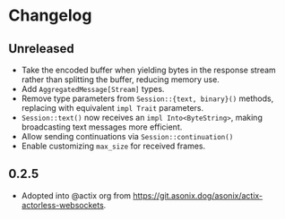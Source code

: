 # Changelog

## Unreleased

- Take the encoded buffer when yielding bytes in the response stream rather than splitting the buffer, reducing memory use.
- Add `AggregatedMessage[Stream]` types.
- Remove type parameters from `Session::{text, binary}()` methods, replacing with equivalent `impl Trait` parameters.
- `Session::text()` now receives an `impl Into<ByteString>`, making broadcasting text messages more efficient.
- Allow sending continuations via `Session::continuation()`
- Enable customizing `max_size` for received frames.

## 0.2.5

- Adopted into @actix org from <https://git.asonix.dog/asonix/actix-actorless-websockets>.
